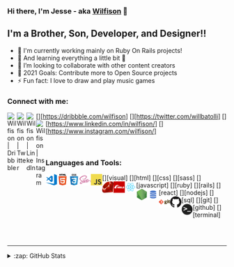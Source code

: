 ### Hi there, I'm Jesse - aka [Wilfison][website] 👋


## I'm a Brother, Son, Developer, and Designer!!

- 🔭 I'm currently working mainly on Ruby On Rails projects!
- 🌱 And learning everything a little bit 🤣
- 👯 I’m looking to collaborate with other content creators
- 🥅 2021 Goals: Contribute more to Open Source projects
- ⚡ Fun fact: I love to draw and play music games


### Connect with me:

[<img align="left" alt="Wilfison | Dribbble" width="22px" src="https://cdn.jsdelivr.net/npm/simple-icons@v3/icons/dribbble.svg" />][https://dribbble.com/wilfison]
[<img align="left" alt="Wilfison | Twitter" width="22px" src="https://cdn.jsdelivr.net/npm/simple-icons@v3/icons/twitter.svg" />][https://twitter.com/willbatolli]
[<img align="left" alt="Wilfison | LinkedIn" width="22px" src="https://cdn.jsdelivr.net/npm/simple-icons@v3/icons/linkedin.svg" />][https://www.linkedin.com/in/wilfison/]
[<img align="left" alt="Wilfison | Instagram" width="22px" src="https://cdn.jsdelivr.net/npm/simple-icons@v3/icons/instagram.svg" />][https://www.instagram.com/wilfison/]

<br />

### Languages and Tools:

[<img align="left" alt="Visual Studio Code" width="26px" src="https://github.com/github/explore/raw/master/topics/visual-studio-code/visual-studio-code.png" />][visual]
[<img align="left" alt="HTML5" width="26px" src="https://github.com/github/explore/raw/master/topics/html/html.png" />][html]
[<img align="left" alt="CSS3" width="26px" src="https://github.com/github/explore/raw/master/topics/css/css.png" />][css]
[<img align="left" alt="Sass" width="26px" src="https://github.com/github/explore/raw/master/topics/sass/sass.png" />][sass]
[<img align="left" alt="JavaScript" width="26px" src="https://github.com/github/explore/raw/master/topics/javascript/javascript.png" />][javascript]
[<img align="left" alt="Ruby" width="26px" src="https://github.com/github/explore/raw/master/topics/ruby/ruby.png" />][ruby]
[<img align="left" alt="Ruby On Rails" width="26px" src="https://github.com/github/explore/raw/master/topics/rails/rails.png" />][rails]
[<img align="left" alt="React" width="26px" src="https://github.com/github/explore/raw/master/topics/react/react.png" />][react]
[<img align="left" alt="Node.js" width="26px" src="https://github.com/github/explore/raw/master/topics/nodejs/nodejs.png" />][nodejs]
[<img align="left" alt="SQL" width="26px" src="https://github.com/github/explore/raw/master/topics/sql/sql.png" />][sql]
[<img align="left" alt="Git" width="26px" src="https://github.com/github/explore/raw/master/topics/git/git.png" />][git]
[<img align="left" alt="GitHub" width="26px" src="https://github.com/github/explore/raw/master/topics/github/github.png" />][github]
[<img align="left" alt="Terminal" width="26px" src="https://github.com/github/explore/raw/master/topics/terminal/terminal.png" />][terminal]

<br />
<br />

---

<details>
  <summary>:zap: GitHub Stats</summary>

  <img align="left" alt="Wilfison's GitHub Stats" src="https://github-readme-stats.codestackr.vercel.app/api?username=Wilfison&show_icons=true&hide_border=true" />

</details>

[website]: https://Wilfison.com
[course]: http://vsCodeHero.com
[twitter]: https://twitter.com/Wilfison
[youtube]: https://youtube.com/Wilfison
[instagram]: https://instagram.com/Wilfison
[linkedin]: https://linkedin.com/in/Wilfison
[webdevplaylist]: https://www.youtube.com/playlist?list=PLkwxH9e_vrAJ0WbEsFA9W3I1W-g_BTsbt
[jsplaylist]: https://www.youtube.com/playlist?list=PLkwxH9e_vrALRJKu7wfXby3MKeflhTu6B
[cssplaylist]: https://www.youtube.com/playlist?list=PLkwxH9e_vrALSdvZuEh6gqQdmDoDIoqz4
[reactplaylist]: https://www.youtube.com/playlist?list=PLkwxH9e_vrAK4TdffpxKY3QGyHCpxFcQ0